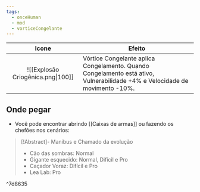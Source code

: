 ```yaml
---
tags:
  - onceHuman
  - mod
  - vorticeCongelante
---
```


|              Icone              | Efeito                                                          |
| :-----------------------------: | --------------------------------------------------------------- |
| ![[Explosão Criogênica.png\|100]] | Vórtice Congelante aplica Congelamento. Quando Congelamento está ativo, Vulnerabilidade +4% e Velocidade de movimento -10%. |

## Onde pegar

- Você pode encontrar abrindo [[Caixas de armas]] ou fazendo os chefões nos cenários:

> [!Abstract]- Manibus e Chamado da evolução
> - Cão das sombras: Normal  
> - Gigante esquecido: Normal, Difícil e Pro  
> - Caçador Voraz: Difícil e Pro  
> - Lea Lab: Pro

^7d8635

